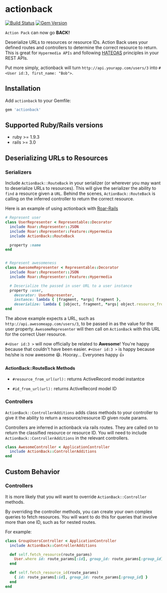 actionback
==========
[![Build Status](https://travis-ci.org/sweatshirtio/actionback.svg?branch=master)](https://travis-ci.org/sweatshirtio/actionback) [![Gem Version](https://badge.fury.io/rb/actionback.svg)](http://badge.fury.io/rb/actionback)

`Action Pack` can now go **BACK!**

Deserialize URLs to resources or resource IDs.  Action Back uses your defined routes and controllers to determine the correct resource to return.  This is great for `Hypermedia APIs` and following [HATEOAS](http://en.wikipedia.org/wiki/HATEOAS) principles in your REST APIs.

Put more simply, actionback will turn
`http://api.yourapp.com/users/3` into `#<User id:3, first_name: "Bob">`.

## Installation
Add `actionback` to your Gemfile:
```ruby
gem 'actionback'
```

## Supported Ruby/Rails versions
- ruby >= 1.9.3
- rails >= 3.0

## Deserializing URLs to Resources

### Serializers
Include `ActionBack::RouteBack` in your serializer (or wherever you may want to deserialize URLs to resources).  This will give the serializer the ability to `find` a resource given a `URL`.  Behind the scenes, `ActionBack::RouteBack` is calling on the inferred controller to return the correct resource.


Here is an example of using actionback with [Roar-Rails](https://github.com/apotonick/roar-rails)
```ruby
# Represent user
class UserRepresenter < Representable::Decorator
  include Roar::Representer::JSON
  include Roar::Representer::Feature::Hypermedia
  include ActionBack::RouteBack

  property :name
end


# Represent awesomeness
class AwesomeRepresenter < Representable::Decorator
  include Roar::Representer::JSON
  include Roar::Representer::Feature::Hypermedia

  # Deserialize the passed in user URL to a user instance
  property :user,
    decorator: UserRepresenter,
    instance: lambda { |fragment, *args| fragment },
    deserialize: lambda { |object, fragment, *args| object.resource_from_url(fragment) }
end
```

The above example expects a URL, such as `http://api.awesomeapp.com/users/3`,
to be passed in as the value for the user property.  `AwesomeRepresenter` will then call on `ActionBack` with this URL for the correct User resource.

`#<User id:3 >` will now officially be related to **Awesome**! You're happy because that couldn't have been easier.  `#<User id:3 >` is happy because he/she is now awesome :satisfied:.  Hooray... Everyones happy :+1:

#### ActionBack::RouteBack Methods
- `#resource_from_url(url):` returns ActiveRecord model instantce

- `#id_from_url(url):`       returns ActiveRecord model ID

### Controllers
`ActionBack::ControllerAdditions` adds class methods to your controller to give it the ability to return a resource/resource ID given route params.

Controllers are inferred in actionback via rails routes.  They are called on to return the classified resource or resource ID.  You will need to include `ActionBack::ControllerAdditions` in the relevant controllers.

```ruby
class AwesomeController < ApplicationController
  include ActionBack::ControllerAdditions
end
```

## Custom Behavior
### Controllers
It is more likely that you will want to override `ActionBack::Controller` methods.

By overriding the controller methods, you can create your own complex queries to fetch resources.  You will want to do this for queries that involve more than one ID, such as for nested routes.

For example:
```ruby
class GroupUsersController < ApplicationController
  include ActionBack::ControllerAdditions

  def self.fetch_resource(route_params)
    User.where id: route_params[:id], group_id: route_params[:group_id]
  end

  def self.fetch_resource_id(route_params)
    { id: route_params[:id], group_id: route_params[:group_id] }
  end
end
```
